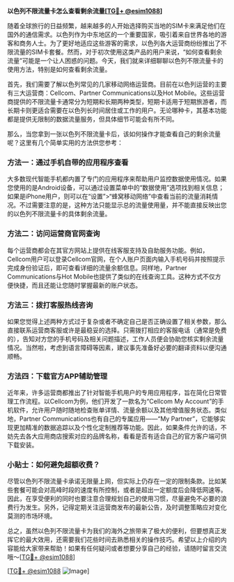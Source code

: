 **以色列不限流量卡怎么查看剩余流量[[TG💪+ @esim1088](https://t.me/s/esim1088)]**

随着全球旅行的日益频繁，越来越多的人开始选择购买当地的SIM卡来满足他们在国外的通信需求。以色列作为中东地区的一个重要国家，吸引着来自世界各地的游客和商务人士。为了更好地适应这些游客的需求，以色列各大运营商纷纷推出了不限流量的SIM卡套餐。然而，对于初次使用这类产品的用户来说，“如何查看剩余流量”可能是一个让人困惑的问题。今天，我们就来详细聊聊以色列不限流量卡的使用方法，特别是如何查看剩余流量。

首先，我们需要了解以色列常见的几家移动网络运营商。目前在以色列运营的主要有三大运营商：Cellcom、Partner Communications以及Hot Mobile。这些运营商提供的不限流量卡通常分为短期和长期两种类型，短期卡适用于短期旅游者，而长期卡则更适合需要在以色列长时间居住或工作的用户。无论哪种卡，其基本功能都是提供无限制的数据流量服务，但具体细节可能会有所不同。

那么，当您拿到一张以色列不限流量卡后，该如何操作才能查看自己的剩余流量呢？这里有几个简单实用的方法供您参考：

### 方法一：通过手机自带的应用程序查看

大多数现代智能手机都内置了专门的应用程序来帮助用户监控数据使用情况。如果您使用的是Android设备，可以通过设置菜单中的“数据使用”选项找到相关信息；如果是iPhone用户，则可以在“设置”>“蜂窝移动网络”中查看当前的流量消耗情况。不过需要注意的是，这种方法只能显示总的流量使用量，并不能直接反映出您的以色列不限流量卡的具体剩余流量。

### 方法二：访问运营商官网查询

每个运营商都会在其官方网站上提供在线客服支持及自助服务功能。例如，Cellcom用户可以登录Cellcom官网，在个人账户页面内输入手机号码并按照提示完成身份验证后，即可查看详细的流量余额信息。同样地，Partner Communications与Hot Mobile也提供了类似的在线查询工具。这种方式不仅方便快捷，而且还能让您随时掌握最新的账户状态。

### 方法三：拨打客服热线咨询

如果您觉得上述两种方式过于复杂或者不确定自己是否正确设置了相关参数，那么直接联系运营商客服或许是最稳妥的选择。只需拨打相应的客服电话（通常是免费的），告知对方您的手机号码及相关问题描述，工作人员便会协助您核实剩余流量情况。当然啦，考虑到语言障碍等因素，建议事先准备好必要的翻译资料以便沟通顺畅。

### 方法四：下载官方APP辅助管理

近年来，许多运营商都推出了针对智能手机用户的专用应用程序，旨在简化日常管理工作流程。以Cellcom为例，他们开发了一款名为“Cellcom My Account”的手机软件，允许用户随时随地检查账单详情、流量余额以及其他增值服务状态。类似地，Partner Communications也有自己的专属应用——“My Partner”，它能够实现更加精准的数据追踪以及个性化定制推荐等功能。因此，如果条件允许的话，不妨先去各大应用商店搜索对应的品牌名称，看看是否有适合自己的官方客户端可供下载安装。

### 小贴士：如何避免超额收费？

尽管以色列不限流量卡承诺无限量上网，但实际上仍存在一定的限制条款。比如某些套餐可能会对高峰时段的速度有所控制，或者是超出一定额度后会降低网速等。因此，在享受便利的同时也要注意合理规划自己的使用习惯，尽量避免不必要的浪费行为发生。另外，记得定期关注运营商发布的最新公告，及时调整策略应对变化莫测的市场环境。

总之，虽然以色列不限流量卡为我们的海外之旅带来了极大的便利，但要想真正发挥它的最大效用，还需要我们花些时间去熟悉相关的操作技巧。希望以上介绍的内容能给大家带来帮助！如果有任何疑问或者想要分享自己的经验，请随时留言交流哦～[[TG💪+ @esim1088](https://t.me/s/esim1088)]

[[TG💪+ @esim1088](https://t.me/s/esim1088) ![Image](https://i.postimg.cc/4NQfJmqS/Snipaste-2025-05-13-00-14-12.png)]